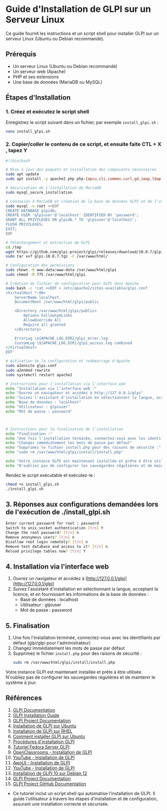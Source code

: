 # Guide d'Installation de GLPI sur un Serveur Linux

Ce guide fournit les instructions et un script shell pour installer GLPI sur un serveur Linux (Ubuntu ou Debian recommandé).

## Prérequis
- Un serveur Linux (Ubuntu ou Debian recommandé)
- Un serveur web (Apache)
- PHP et ses extensions
- Une base de données (MariaDB ou MySQL)

## Étapes d'Installation

### 1. Créez et exécutez le script shell

Enregistrez le script suivant dans un fichier, par exemple `install_glpi.sh` :

```bash
nano install_glpi.sh
```
### 2. Copier/coller le contenu de ce script, et ensuite faite CTL + X , tapez Y

```bash
#!/bin/bash

# Mise à jour des paquets et installation des composants nécessaires
sudo apt update
sudo apt install -y apache2 php php-{apcu,cli,common,curl,gd,imap,ldap,mysql,xmlrpc,xml,mbstring,bcmath,intl,zip,bz2} libapache2-mod-php mariadb-server

# Sécurisation de l'installation de MariaDB
sudo mysql_secure_installation

# Connexion à MariaDB et création de la base de données GLPI et de l'utilisateur
sudo mysql -u root <<EOF
CREATE DATABASE glpidb;
CREATE USER 'glpiuser'@'localhost' IDENTIFIED BY 'password';
GRANT ALL PRIVILEGES ON glpidb.* TO 'glpiuser'@'localhost';
FLUSH PRIVILEGES;
EXIT;
EOF

# Téléchargement et extraction de GLPI
cd /tmp
wget https://github.com/glpi-project/glpi/releases/download/10.0.7/glpi-10.0.7.tgz
sudo tar xvf glpi-10.0.7.tgz -C /var/www/html/

# Configuration des permissions
sudo chown -R www-data:www-data /var/www/html/glpi
sudo chmod -R 775 /var/www/html/glpi

# Création du fichier de configuration pour GLPI dans Apache
sudo bash -c 'cat <<EOT > /etc/apache2/sites-available/glpi.conf
<VirtualHost *:80>
    ServerName localhost
    DocumentRoot /var/www/html/glpi/public

    <Directory /var/www/html/glpi/public>
        Options FollowSymLinks
        AllowOverride All
        Require all granted
    </Directory>

    ErrorLog \${APACHE_LOG_DIR}/glpi_error.log
    CustomLog \${APACHE_LOG_DIR}/glpi_access.log combined
</VirtualHost>
EOT'

# Activation de la configuration et redémarrage d'Apache
sudo a2ensite glpi.conf
sudo a2enmod rewrite
sudo systemctl restart apache2

# Instructions pour l'installation via l'interface web
echo "Installation via l'interface web :"
echo "Ouvrez un navigateur et accédez à http://127.0.0.1/glpi"
echo "Suivez l'assistant d'installation en sélectionnant la langue, acceptant la licence, et en fournissant les informations de la base de données :"
echo "Base de données : localhost"
echo "Utilisateur : glpiuser"
echo "Mot de passe : password"



# Instructions pour la finalisation de l'installation
echo "Finalisation :"
echo "Une fois l'installation terminée, connectez-vous avec les identifiants par défaut (glpi/glpi pour l'administrateur)"
echo "Changez immédiatement les mots de passe par défaut"
echo "Supprimez le fichier install.php pour des raisons de sécurité :"
echo "sudo rm /var/www/html/glpi/install/install.php"

echo "Votre instance GLPI est maintenant installée et prête à être utilisée."
echo "N'oubliez pas de configurer les sauvegardes régulières et de maintenir le système à jour."
```

Rendez le script exécutable et exécutez-le :

```bash
chmod +x install_glpi.sh
./install_glpi.sh
```

## 3. Réponses aux configurations demandées lors de l'exécution de ./install_glpi.sh
 ```bash
Enter current password for root : password
Switch to unix_socket authentication [Y/n] Y
Change the root password? [Y/n] n
Remove anonymous users? [Y/n] n
Disallow root login remotely? [Y/n] n
Remove test database and access to it? [Y/n] n
Reload privilege tables now? [Y/n] Y
 ```

## 4. Installation via l'interface web

1. Ouvrez un navigateur et accédez à [http://127.0.0.1/glpi](http://127.0.0.1/glpi)
2. Suivez l'assistant d'installation en sélectionnant la langue, acceptant la licence, et en fournissant les informations de la base de données :
   - Base de données : localhost
   - Utilisateur : glpiuser
   - Mot de passe : password

## 5. Finalisation

1. Une fois l'installation terminée, connectez-vous avec les identifiants par défaut (glpi/glpi pour l'administrateur)
2. Changez immédiatement les mots de passe par défaut
3. Supprimez le fichier `install.php` pour des raisons de sécurité :
   ```bash
   sudo rm /var/www/html/glpi/install/install.php
   ```

Votre instance GLPI est maintenant installée et prête à être utilisée. N'oubliez pas de configurer les sauvegardes régulières et de maintenir le système à jour.

## Références

1. [GLPI Documentation](https://glpi-install.readthedocs.io/en/latest/)
2. [GLPI Installation Guide](https://glpi-install.readthedocs.io/en/latest/install/index.html)
3. [GLPI Project Documentation](https://glpi-project.org/fr/glpi-documentation/)
4. [Installation de GLPI sur Ubuntu](https://glpi-project.org/how-to-install-glpi-on-ubuntu/)
5. [Installation de GLPI sur RHEL](https://www.tecmint.com/install-glpi-asset-management-rhel/)
6. [Comment installer GLPI sur Ubuntu](https://glpi-project.org/fr/comment-installer-glpi-sur-ubuntu/)
7. [Procédures d'installation GLPI](https://faq.teclib.com/03_knowledgebase/procedures/install_glpi/)
8. [Tutoriel Fedora Server GLPI](https://ipv6.rs/tutorial/Fedora_Server_Latest/GLPI/)
9. [OpenClassrooms - Installation de GLPI](https://openclassrooms.com/fr/courses/1730516-gerez-votre-parc-informatique-avec-glpi/5993816-installez-votre-serveur-glpi)
10. [YouTube - Installation de GLPI](https://www.youtube.com/watch?v=Dc0dy1Z6MyM)
11. [AwoUI - Installation de GLPI](https://www.awoui.com/post/installation-de-glpi)
12. [YouTube - Installation de GLPI](https://www.youtube.com/watch?v=AF5pJaQJXvU)
13. [Installation de GLPI 10 sur Debian 12](https://www.it-connect.fr/installation-pas-a-pas-de-glpi-10-sur-debian-12/)
14. [GLPI Project Documentation](https://glpi-project.org/documentation/)
15. [GLPI Project GitHub Documentation](https://github.com/glpi-project/doc-install)

- Ce tutoriel inclut un script shell qui automatise l'installation de GLPI. Il guide l'utilisateur à travers les étapes d'installation et de configuration, assurant une installation correcte et sécurisée.
